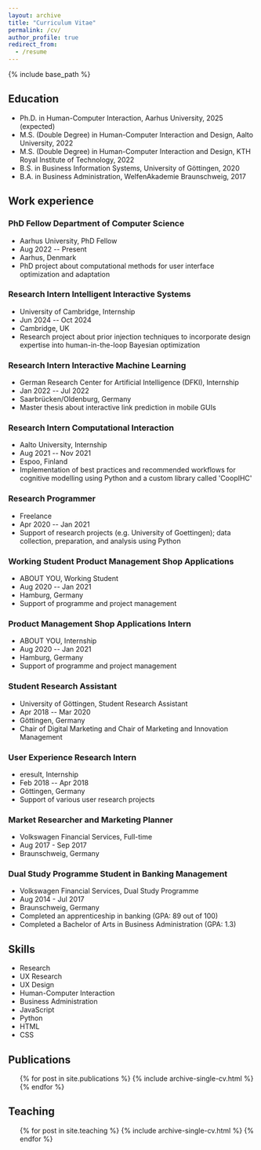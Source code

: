 ```yaml
---
layout: archive
title: "Curriculum Vitae"
permalink: /cv/
author_profile: true
redirect_from:
  - /resume
---
```


{% include base_path %}

## Education

- Ph.D. in Human-Computer Interaction, Aarhus University, 2025 (expected)
- M.S. (Double Degree) in Human-Computer Interaction and Design, Aalto University, 2022
- M.S. (Double Degree) in Human-Computer Interaction and Design, KTH Royal Institute of Technology, 2022
- B.S. in Business Information Systems, University of Göttingen, 2020
- B.A. in Business Administration, WelfenAkademie Braunschweig, 2017

## Work experience

### PhD Fellow Department of Computer Science

- Aarhus University, PhD Fellow
- Aug 2022 -- Present
- Aarhus, Denmark
- PhD project about computational methods for user interface optimization and adaptation

### Research Intern Intelligent Interactive Systems

- University of Cambridge, Internship
- Jun 2024 -- Oct 2024
- Cambridge, UK
- Research project about prior injection techniques to incorporate design expertise into human-in-the-loop Bayesian optimization

### Research Intern Interactive Machine Learning

- German Research Center for Artificial Intelligence (DFKI), Internship
- Jan 2022 -- Jul 2022
- Saarbrücken/Oldenburg, Germany
- Master thesis about interactive link prediction in mobile GUIs

### Research Intern Computational Interaction

- Aalto University, Internship
- Aug 2021 -- Nov 2021
- Espoo, Finland
- Implementation of best practices and recommended workflows for cognitive modelling using Python and a custom library called 'CoopIHC'

### Research Programmer

- Freelance
- Apr 2020 -- Jan 2021
- Support of research projects (e.g. University of Goettingen); data collection, preparation, and analysis using Python

### Working Student Product Management Shop Applications

- ABOUT YOU, Working Student
- Aug 2020 -- Jan 2021
- Hamburg, Germany
- Support of programme and project management

### Product Management Shop Applications Intern

- ABOUT YOU, Internship
- Aug 2020 -- Jan 2021
- Hamburg, Germany
- Support of programme and project management

### Student Research Assistant

- University of Göttingen, Student Research Assistant
- Apr 2018 -- Mar 2020
- Göttingen, Germany
- Chair of Digital Marketing and Chair of Marketing and Innovation Management

### User Experience Research Intern

- eresult, Internship
- Feb 2018 -- Apr 2018
- Göttingen, Germany
- Support of various user research projects

### Market Researcher and Marketing Planner

- Volkswagen Financial Services, Full-time
- Aug 2017 - Sep 2017
- Braunschweig, Germany

### Dual Study Programme Student in Banking Management

- Volkswagen Financial Services, Dual Study Programme
- Aug 2014 - Jul 2017
- Braunschweig, Germany
- Completed an apprenticeship in banking (GPA: 89 out of 100)
- Completed a Bachelor of Arts in Business Administration (GPA: 1.3)

## Skills

- Research
- UX Research
- UX Design
- Human-Computer Interaction
- Business Administration
- JavaScript
- Python
- HTML
- CSS

## Publications

  <ul>{% for post in site.publications %}
    {% include archive-single-cv.html %}
  {% endfor %}</ul>

<!--
## Talks

  <ul>{% for post in site.talks %}
    {% include archive-single-talk-cv.html %}
  {% endfor %}</ul>
-->

## Teaching

  <ul>{% for post in site.teaching %}
    {% include archive-single-cv.html %}
  {% endfor %}</ul>

<!--
## Service and leadership

- Currently signed in to 43 different slack teams -->